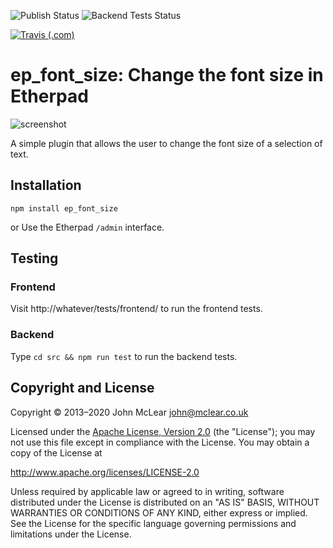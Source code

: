 ![Publish Status](https://github.com/ether/ep_font_size/workflows/Node.js%20Package/badge.svg) ![Backend Tests Status](https://github.com/ether/ep_font_size/workflows/Backend%20tests/badge.svg)

[![Travis (.com)](https://api.travis-ci.com/ether/ep_font_size.git.svg?branch=develop)](https://travis-ci.com/github/ether/ep_font_size.git)

# ep\_font\_size: Change the font size in Etherpad

![screenshot](https://user-images.githubusercontent.com/220864/97743889-3c337800-1ade-11eb-8f08-5587f63ceab7.png)

A simple plugin that allows the user to change the font size of a selection of
text.

## Installation

```shell
npm install ep_font_size
```

or Use the Etherpad ``/admin`` interface.

## Testing

### Frontend

Visit http://whatever/tests/frontend/ to run the frontend tests.

### Backend

Type ``cd src && npm run test`` to run the backend tests.

## Copyright and License

Copyright © 2013–2020 John McLear <john@mclear.co.uk>

Licensed under the [Apache License, Version 2.0](LICENSE) (the "License"); you
may not use this file except in compliance with the License. You may obtain a
copy of the License at

http://www.apache.org/licenses/LICENSE-2.0

Unless required by applicable law or agreed to in writing, software distributed
under the License is distributed on an "AS IS" BASIS, WITHOUT WARRANTIES OR
CONDITIONS OF ANY KIND, either express or implied. See the License for the
specific language governing permissions and limitations under the License.
